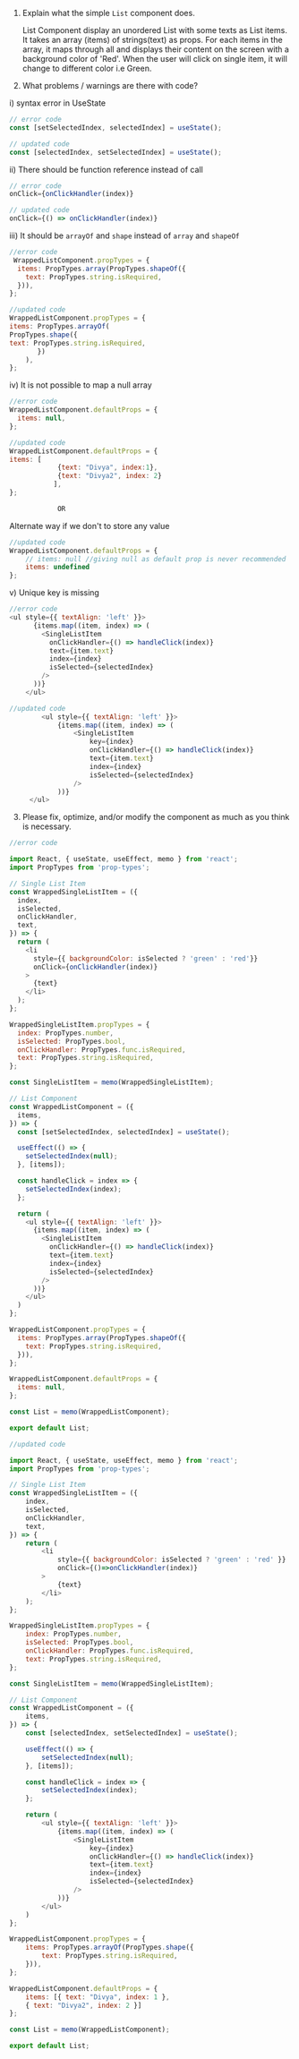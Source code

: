   1. Explain what the simple `List` component does.

     List Component display an unordered List with some texts as List items. It takes an array (items) of strings(text) as props. For each items in the array, it maps through all and displays their content on the screen with a background color of 'Red'. When the user will click on single item, it will change to different color i.e Green.



  2. What problems / warnings are there with code?

 i) syntax error in UseState

 ```Javascript 
 // error code
const [setSelectedIndex, selectedIndex] = useState();
 ```
 ```Javascript
 // updated code
const [selectedIndex, setSelectedIndex] = useState();
 ```


 ii) There should be function reference instead of call

```Javascript
// error code
onClick={onClickHandler(index)} 
```

```Javascript
// updated code
onClick={() => onClickHandler(index)}
```

iii) It should be `arrayOf` and `shape` instead of `array` and `shapeOf`

```Javascript
//error code
 WrappedListComponent.propTypes = {
  items: PropTypes.array(PropTypes.shapeOf({
    text: PropTypes.string.isRequired,
  })),
};
```

```Javascript
//updated code
WrappedListComponent.propTypes = {
items: PropTypes.arrayOf(
PropTypes.shape({
text: PropTypes.string.isRequired,
       })
    ),
};
```

iv) It is not possible to map a null array

```Javascript
//error code
WrappedListComponent.defaultProps = {
  items: null,
};
```

```Javascript
//updated code
WrappedListComponent.defaultProps = {
items: [
            {text: "Divya", index:1},
            {text: "Divya2", index: 2}
           ],
};
```
```Javascript
            OR
```

Alternate way if we don't to store any value

```Javascript
//updated code
WrappedListComponent.defaultProps = {
    // items: null //giving null as default prop is never recommended
    items: undefined 
};
```

v) Unique key is missing

```Javascript
//error code
<ul style={{ textAlign: 'left' }}>
      {items.map((item, index) => (
        <SingleListItem
          onClickHandler={() => handleClick(index)}
          text={item.text}
          index={index}
          isSelected={selectedIndex}
        />
      ))}
    </ul>
```


```Javascript
//updated code
        <ul style={{ textAlign: 'left' }}>
            {items.map((item, index) => (
                <SingleListItem
                    key={index}
                    onClickHandler={() => handleClick(index)}
                    text={item.text}
                    index={index}
                    isSelected={selectedIndex}
                />
            ))}
     </ul>
```

3. Please fix, optimize, and/or modify the component as much as you think is necessary.

```Javascript
//error code

import React, { useState, useEffect, memo } from 'react';
import PropTypes from 'prop-types';

// Single List Item
const WrappedSingleListItem = ({
  index,
  isSelected,
  onClickHandler,
  text,
}) => {
  return (
    <li
      style={{ backgroundColor: isSelected ? 'green' : 'red'}}
      onClick={onClickHandler(index)}
    >
      {text}
    </li>
  );
};

WrappedSingleListItem.propTypes = {
  index: PropTypes.number,
  isSelected: PropTypes.bool,
  onClickHandler: PropTypes.func.isRequired,
  text: PropTypes.string.isRequired,
};

const SingleListItem = memo(WrappedSingleListItem);

// List Component
const WrappedListComponent = ({
  items,
}) => {
  const [setSelectedIndex, selectedIndex] = useState();

  useEffect(() => {
    setSelectedIndex(null);
  }, [items]);

  const handleClick = index => {
    setSelectedIndex(index);
  };

  return (
    <ul style={{ textAlign: 'left' }}>
      {items.map((item, index) => (
        <SingleListItem
          onClickHandler={() => handleClick(index)}
          text={item.text}
          index={index}
          isSelected={selectedIndex}
        />
      ))}
    </ul>
  )
};

WrappedListComponent.propTypes = {
  items: PropTypes.array(PropTypes.shapeOf({
    text: PropTypes.string.isRequired,
  })),
};

WrappedListComponent.defaultProps = {
  items: null,
};

const List = memo(WrappedListComponent);

export default List;
```


```Javascript
//updated code

import React, { useState, useEffect, memo } from 'react';
import PropTypes from 'prop-types';

// Single List Item
const WrappedSingleListItem = ({
    index,
    isSelected,
    onClickHandler,
    text,
}) => {
    return (
        <li
            style={{ backgroundColor: isSelected ? 'green' : 'red' }}
            onClick={()=>onClickHandler(index)}
        >
            {text}
        </li>
    );
};

WrappedSingleListItem.propTypes = {
    index: PropTypes.number,
    isSelected: PropTypes.bool,
    onClickHandler: PropTypes.func.isRequired,
    text: PropTypes.string.isRequired,
};

const SingleListItem = memo(WrappedSingleListItem);

// List Component
const WrappedListComponent = ({
    items,
}) => {
    const [selectedIndex, setSelectedIndex] = useState();

    useEffect(() => {
        setSelectedIndex(null);
    }, [items]);

    const handleClick = index => {
        setSelectedIndex(index);
    };

    return (
        <ul style={{ textAlign: 'left' }}>
            {items.map((item, index) => (
                <SingleListItem
                    key={index}
                    onClickHandler={() => handleClick(index)}
                    text={item.text}
                    index={index}
                    isSelected={selectedIndex}
                />
            ))}
        </ul>
    )
};

WrappedListComponent.propTypes = {
    items: PropTypes.arrayOf(PropTypes.shape({
        text: PropTypes.string.isRequired,
    })),
};

WrappedListComponent.defaultProps = {
    items: [{ text: "Divya", index: 1 },
    { text: "Divya2", index: 2 }]
};

const List = memo(WrappedListComponent);

export default List;
```
